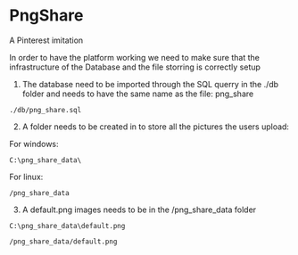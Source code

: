 # PngShare
A Pinterest imitation 

In order to have the platform working we need to make sure that the infrastructure of the Database and the file storring is correctly setup

1) The database need to be imported through the SQL querry in the ./db folder and needs to have the same name as the file: png_share
```
./db/png_share.sql
```

2) A folder needs to be created in to store all the pictures the users upload:
    
For windows:
```
C:\png_share_data\
```

For linux:
```
/png_share_data
```

3) A default.png images needs to be in the /png_share_data folder
```
C:\png_share_data\default.png
```

```
/png_share_data/default.png
```